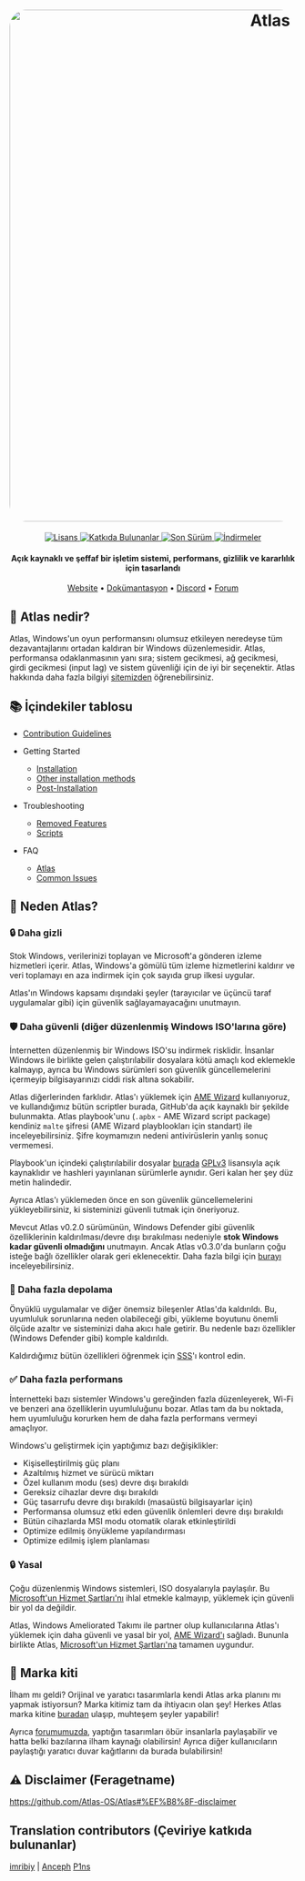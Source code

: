 <h1 align="center">
  <a href="http://atlasos.net"><img src="https://gcore.jsdelivr.net/gh/Atlas-OS/Atlas@main/img/banner.png" alt="Atlas" width="900" style="border-radius: 30px"></a>
</h1>
  <p align="center">
    <a href="https://github.com/Atlas-OS/Atlas/blob/main/LICENSE">
      <img alt="Lisans" src="https://img.shields.io/github/license/atlas-os/atlas?style=for-the-badge&logo=github&color=1A91FF"/>
    </a>
    <a href="https://github.com/Atlas-OS/Atlas/graphs/contributors">
      <img alt="Katkıda Bulunanlar" src="https://img.shields.io/github/contributors/atlas-os/atlas?style=for-the-badge&color=1A91FF" />
    </a>
    <a href="https://github.com/Atlas-OS/Atlas/releases/latest">
      <img alt="Son Sürüm" src="https://img.shields.io/github/release/atlas-os/atlas?style=for-the-badge&color=1A91FF" />
    </a>
    <a href="https://github.com/Atlas-OS/Atlas/releases">
      <img alt="İndirmeler" src="https://img.shields.io/github/downloads/Atlas-OS/Atlas/total?style=for-the-badge&logo=github&color=1A91FF" />
    </a>
  </p>
<h4 align="center">Açık kaynaklı ve şeffaf bir işletim sistemi, performans, gizlilik ve kararlılık için tasarlandı</h4>

<p align="center">
  <a href="https://atlasos.net">Website</a>
  •
  <a href="https://docs.atlasos.net">Dokümantasyon</a>
  •
  <a href="https://discord.atlasos.net" target="_blank">Discord</a>
  •
  <a href="https://forum.atlasos.net">Forum</a>
</p>

## 🤔 **Atlas nedir?**

Atlas, Windows'un oyun performansını olumsuz etkileyen neredeyse tüm dezavantajlarını ortadan kaldıran bir Windows düzenlemesidir. Atlas, performansa odaklanmasının yanı sıra; sistem gecikmesi, ağ gecikmesi, girdi gecikmesi (input lag) ve sistem güvenliği için de iyi bir seçenektir. Atlas hakkında daha fazla bilgiyi [sitemizden](https://atlasos.net) öğrenebilirsiniz.

## 📚 **İçindekiler tablosu**

- [Contribution Guidelines](https://docs.atlasos.net/contributions)

- Getting Started
  - [Installation](https://docs.atlasos.net/getting-started/installation)
  - [Other installation methods](https://docs.atlasos.net/getting-started/other-installation-methods/no-usb)
  - [Post-Installation](https://docs.atlasos.net/getting-started/post-installation/drivers)

- Troubleshooting
  - [Removed Features](https://docs.atlasos.net/troubleshooting/removed-features)
  - [Scripts](https://docs.atlasos.net/troubleshooting/scripts)

- FAQ
  - [Atlas](https://atlasos.net/faq)
  - [Common Issues](https://docs.atlasos.net/troubleshooting/common-issues/hyper-v/)

## 👀 **Neden Atlas?**

### 🔒 Daha gizli
Stok Windows, verilerinizi toplayan ve Microsoft'a gönderen izleme hizmetleri içerir. Atlas, Windows'a gömülü tüm izleme hizmetlerini kaldırır ve veri toplamayı en aza indirmek için çok sayıda grup ilkesi uygular.

Atlas'ın Windows kapsamı dışındaki şeyler (tarayıcılar ve üçüncü taraf uygulamalar gibi) için güvenlik sağlayamayacağını unutmayın.

### 🛡️ Daha güvenli (diğer düzenlenmiş Windows ISO'larına göre)
İnternetten düzenlenmiş bir Windows ISO'su indirmek risklidir. İnsanlar Windows ile birlikte gelen çalıştırılabilir dosyalara kötü amaçlı kod eklemekle kalmayıp, ayrıca bu  Windows sürümleri son güvenlik güncellemelerini içermeyip bilgisayarınızı ciddi risk altına sokabilir.

Atlas diğerlerinden farklıdır. Atlas'ı yüklemek için [AME Wizard](https://ameliorated.io) kullanıyoruz, ve kullandığımız bütün scriptler burada, GitHub'da açık kaynaklı bir şekilde bulunmakta. Atlas playbook'unu (`.apbx` - AME Wizard script package) kendiniz `malte` şifresi (AME Wizard playblookları için standart) ile inceleyebilirsiniz. Şifre koymamızın nedeni antivirüslerin yanlış sonuç vermemesi.

Playbook'un içindeki çalıştırılabilir dosyalar [burada](https://github.com/Atlas-OS/Atlas-Utilities) [GPLv3](https://github.com/Atlas-OS/Atlas-Utilities/blob/main/LICENSE) lisansıyla açık kaynaklıdır ve  hashleri yayınlanan sürümlerle aynıdır. Geri kalan her şey düz metin halindedir.

Ayrıca Atlas'ı yüklemeden önce en son güvenlik güncellemelerini yükleyebilirsiniz, ki sisteminizi güvenli tutmak için öneriyoruz.

Mevcut Atlas v0.2.0 sürümünün, Windows Defender gibi güvenlik özelliklerinin kaldırılması/devre dışı bırakılması nedeniyle **stok Windows kadar güvenli olmadığını** unutmayın. Ancak Atlas v0.3.0'da bunların çoğu isteğe bağlı özellikler olarak geri eklenecektir. Daha fazla bilgi için [burayı](https://docs.atlasos.net/troubleshooting/removed-features/) inceleyebilirsiniz.

### 🚀 Daha fazla depolama
Önyüklü uygulamalar ve diğer önemsiz bileşenler Atlas'da kaldırıldı. Bu, uyumluluk sorunlarına neden olabileceği gibi, yükleme boyutunu önemli ölçüde azaltır ve sisteminizi daha akıcı hale getirir. Bu nedenle bazı özellikler (Windows Defender gibi) komple kaldırıldı.

Kaldırdığımız bütün özellikleri öğrenmek için [SSS](https://docs.atlasos.net/troubleshooting/removed-features)'ı kontrol edin.

### ✅ Daha fazla performans
İnternetteki bazı sistemler Windows'u gereğinden fazla düzenleyerek, Wi-Fi ve benzeri ana özelliklerin uyumluluğunu bozar. Atlas tam da bu noktada, hem uyumluluğu korurken hem de daha fazla performans vermeyi amaçlıyor.

Windows'u geliştirmek için yaptığımız bazı değişiklikler:
- Kişiselleştirilmiş güç planı
- Azaltılmış hizmet ve sürücü miktarı
- Özel kullanım modu (ses) devre dışı bırakıldı
- Gereksiz cihazlar devre dışı bırakıldı
- Güç tasarrufu devre dışı bırakıldı (masaüstü bilgisayarlar için)
- Performansa olumsuz etki eden güvenlik önlemleri devre dışı bırakıldı
- Bütün cihazlarda MSI modu otomatik olarak etkinleştirildi
- Optimize edilmiş önyükleme yapılandırması
- Optimize edilmiş işlem planlaması

### 🔒 Yasal
Çoğu düzenlenmiş Windows sistemleri, ISO dosyalarıyla paylaşılır. Bu [Microsoft'un Hizmet Şartları'nı](https://www.microsoft.com/en-us/Useterms/Retail/Windows/10/UseTerms_Retail_Windows_10_English.htm) ihlal etmekle kalmayıp, yüklemek için güvenli bir yol da değildir.

Atlas, Windows Ameliorated Takımı ile partner olup kullanıcılarına Atlas'ı yüklemek için daha güvenli ve yasal bir yol, [AME Wizard'ı](https://ameliorated.io) sağladı. Bununla birlikte Atlas, [Microsoft'un Hizmet Şartları'na](https://www.microsoft.com/en-us/Useterms/Retail/Windows/10/UseTerms_Retail_Windows_10_English.htm) tamamen uygundur.

## 🎨 Marka kiti
İlham mı geldi? Orijinal ve yaratıcı tasarımlarla kendi Atlas arka planını mı yapmak istiyorsun? Marka kitimiz tam da ihtiyacın olan şey! Herkes Atlas marka kitine [buradan](https://cdn.jsdelivr.net/gh/Atlas-OS/Atlas@main/img/brand-kit.zip) ulaşıp, muhteşem şeyler yapabilir!

Ayrıca [forumumuzda](https://forum.atlasos.net/t/art-showcase), yaptığın tasarımları öbür insanlarla paylaşabilir ve hatta belki bazılarına ilham kaynağı olabilirsin! Ayrıca diğer kullanıcıların paylaştığı yaratıcı duvar kağıtlarını da burada bulabilirsin!

## ⚠️ Disclaimer (Feragetname)
https://github.com/Atlas-OS/Atlas#%EF%B8%8F-disclaimer

## Translation contributors (Çeviriye katkıda bulunanlar)
[imribiy](https://github.com/imribiy) | 
[Anceph](https://github.com/Anceph)
[P1ns](https://github.com/p1ns)
